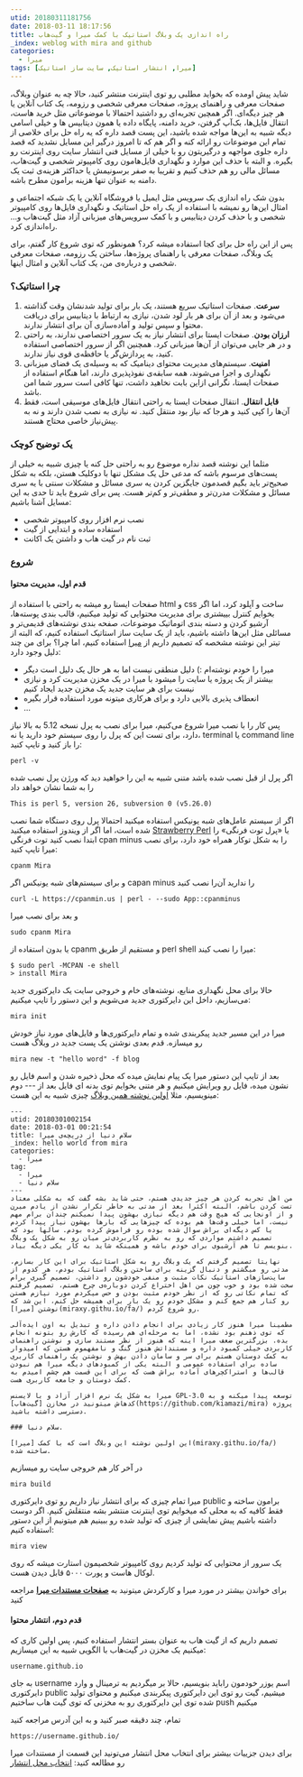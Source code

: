 ```yaml
---
utid: 20180311181756
date: 2018-03-11 18:17:56
title: راه اندازی یک وبلاگ استاتیک با کمک میرا و گیت‌هاب
_index: weblog with mira and github
categories:
  - میرا
tags: [میرا, انتشار استاتیک, سایت ساز استاتیک]
---
```


شاید پیش اومده که بخواید مطلبی رو توی اینترنت منتشر کنید، حالا چه به عنوان وبلاگ، صفحات معرفی و راهنمای پروژه، صفحات معرفی شخصی و رزومه، یک کتاب آنلاین یا هر چیز دیگه‌ای. اگر همچین تجربه‌ای رو داشتید احتمالا با موضوعاتی مثل خرید هاست، انتقال فایل‌ها، بک‌آپ گرفتن، خرید دامنه، پایگاه داده یا همون دیتابیس ها و خیلی اسامی دیگه شبیه به این‌ها مواجه شده باشید، این پست قصد داره که یه راه حل برای خلاصی از تمام این موضوعات رو ارائه کنه و اگر هم که تا امروز درگیر این مسایل نشدید که قصد داره جلوی مواجهه و درگیریتون رو با خیلی از مسایل فنی انتشار سایت روی اینترنت رو بگیره. و البته با حذف این موارد و نگهداری فایل‌هامون روی کامپیوتر شخصی و گیت‌هاب، مسائل مالی رو هم حذف کنیم و تقریبا به صفر برسونیمش یا حداکثر هزینه‌ی ثبت یک دامنه به عنوان تنها هزینه‌ برامون مطرح باشه.

بدون شک راه اندازی یک سرویس مثل ایمیل یا فروشگاه آنلاین یا یک شبکه اجتماعی و امثال این‌ها رو نمیشه با استفاده از یک راه حل استاتیک و نگهداری فایل‌ها روی کامپیوتر شخصی و با حذف کردن دیتابیس و با کمک سرویس‌های میزبانی آزاد مثل گیت‌هاب و... راه‌اندازی کرد.

پس از این راه حل برای کجا استفاده میشه کرد؟ همونطور که توی شروع کار گفتم، برای یک وبلاگ، صفحات معرفی یا راهنمای پروژه‌ها، ساختن یک رزومه، صفحات معرفی شخصی و درباره‌ی من، یک کتاب آنلاین و امثال اینها.

### چرا استاتیک؟

1. **سرعت**. صفحات استاتیک سریع هستند، یک بار برای تولید شدنشان وقت گذاشته می‌شود و بعد از آن برای هر بار لود شدن، نیازی به ارتباط با دیتابیس برای دریافت محتوا و سپس تولید و آماده‌سازی آن برای انتشار ندارند.
2. **ارزان بودن**. صفحات ایستا برای انتشار نیاز به یک سرور اختصاصی ندارند، به راحتی و در هر جایی می‌توان از آن‌ها میزبانی کرد. همچنین اگر از سرور اختصاصی استفاده کنید، به پردازش‌گر یا حافظه‌ی قوی نیاز ندارند.
3. **امنیت**. سیستم‌های مدیریت محتوای دینامیک که به وسیله‌ی یک فضای میزبانی نگهداری و اجرا می‌شوند، همه سابقه‌ی نفوذپذیری دارند، اما هنگام استفاده از صفحات ایستا، نگرانی ازاین بابت نخاهید داشت، تنها کافی است سرور شما امن باشد.
4. **قابل انتقال**. انتقال صفحات ایستا به راحتی انتقال فایل‌های موسیقی است، فقط آن‌ها را کپی کنید و هرجا که نیاز بود منتقل کنید. نه نیازی به نصب شدن دارند و نه به پیش‌نیاز خاصی محتاج هستند.

### یک توضیح کوچک

مثلما این نوشته قصد نداره موضوع رو به راحتی حل کنه یا چیزی شبیه به خیلی از پست‌های مرسوم باشه که مدعی حل یک مشکل تنها با دوکلیک هستن، بلکه به شکل صحیح‌تر باید بگیم قصدمون جایگزین کردن یه سری مسائل و مشکلات سنتی با یه سری مسائل و مشکلات مدرن‌تر و مطقی‌تر و کم‌تر هست. پس برای شروع باید تا حدی به این مسایل آشنا باشیم:

- نصب نرم افزار روی کامپیوتر شخصی
- استفاده ساده و ابتدایی از گیت
- ثبت نام در گیت هاب و داشتن یک اکانت

### شروع

#### قدم اول، مدیریت محتوا

صفحات ایستا رو میشه به راحتی با استفاده از html و css ساخت و آپلود کرد، اما اگر بخوایم کنترل بییشتری برای مدیریت محتوایی که تولید میکنیم، قالب بندی پوسته‌ها، آرشیو کردن و دسته بندی اتوماتیک موضوعات، صفحه بندی نوشته‌های قدیمی‌تر و مسائلی مثل این‌ها داشته باشیم، باید از یک سایت ساز استاتیک استفاده کنیم، که البته از تیتر این نوشته مشخصه که تصمیم داریم از [میرا][mira] استفاده کنیم، اما چرا؟ برای من چند دلیل وجود دارد:

- میرا را خودم نوشته‌ام :) دلیل منطقی نیست اما به هر حال یک دلیل است دیگر
- بیشتر از یک پروژه یا سایت را میشود با میرا در یک مخزن مدیریت کرد و نیازی نیست برای هر سایت جدید یک مخزن جدید ایجاد کنیم
- انعطاف پذیری بالایی دارد و برای هرکاری میتونه مورد استفاده قرار بگیره
- ...

پس کار را با نصب میرا شروع می‌کنیم، میرا برای نصب به پرل نسخه 5.12 به بالا نیاز دارد، برای تست این که پرل را روی سیستم خود دارید یا نه، terminal یا command line را باز کنید و تایپ کنید: 

	perl -v

اگر پرل از قبل نصب شده باشد متنی شبیه به این را خواهید دید که ورژن پرل نصب شده را به شما نشان خواهد داد

	This is perl 5, version 26, subversion 0 (v5.26.0)

اگر از سیستم عامل‌های شبه یونیکس استفاده میکنید احتمالا پرل روی دستگاه شما نصب شده است، اما اگر از ویندوز استفاده میکنید [Strawberry Perl](http://strawberryperl.com/) یا «پرل توت فرنگی» را ابتدا نصب کنید 
توت فرنگی cpan minus را به شکل توکار همراه خود دارد، برای نصب میرا تایپ کنید:

	cpanm Mira

و برای سیستم‌های شبه یونیکس اگر capan minus را ندارید آن‌را نصب کنید

	curl -L https://cpanmin.us | perl - --sudo App::cpanminus

و بعد برای نصب میرا

	sudo cpanm Mira

یا بدون استفاده از cpanm و مستقیم از طریق perl shell میرا را نصب کیند:

	$ sudo perl -MCPAN -e shell
	> install Mira

حالا برای محل نگهداری منابع، نوشته‌های خام و خروجی سایت یک دایرکتوری جدید می‌سازیم، داخل این دایرکتوری جدید می‌شویم و این دستور را تایپ میکنیم:

	mira init
میرا در این مسیر جدید پیکربندی شده و تمام دایرکتوری‌ها و فایل‌های مورد نیاز خودش رو میسازه. قدم بعدی نوشتن یک پست جدید در وبلاگ هست

	mira new -t "hello word" -f blog

بعد از تایپ این دستور میرا یک پیام نمایش میده که محل ذخیره شدن و اسم فایل رو نشون میده، فایل رو ویرایش میکنیم و هر متنی بخوایم توی بدنه ای فایل بعد از --- دوم مینویسیم، مثلا [اولین نوشته همین وبلاگ](/2018/01/hello-world-from-mira/) چیزی شبیه به این هست:

```
---
utid: 20180301002154
date: 2018-03-01 00:21:54
title: سلام دنیا از دریچه‌ی میرا
_index: hello world from mira
categories:
  - میرا
tag:
  - میرا
  - سلام دنیا
---
من اهل تجربه کردن هر چیز جدیدی هستم، حتی شاید بشه گفت که به شکلی معتاد تست کردن باشم، البته اکثرا بعد از مدتی به خاطر تکرار نشدن از یادم میرن و از اونجایی که هیچ وقت هم دیگه نیازی بهشون پیدا نمیکنم چندان برام مهم نیست، اما خیلی وقت‌ها هم بوده که چیزهایی که بارها بهشون نیاز پیدا کردم یا کس دیگه‌ای براش سوال شده بوده رو فراموش کرده بودم. سالها بود که تصمیم داشتم مواردی که رو به نظرم کاربردی‌تر میان رو به شکل یک وبلاگ بنویسم تا هم آرشیوی برای خودم باشه و همینکه شاید به کار یکی دیگه بیاد.

نهایتا تصمیم گرفتم که یک وبلاگ رو به شکل استاتیک برای این کار بسازم، مدتی رو میگشتم و دنبال گزینه برای ساختن وبلاگ استاتیک بودم، هر کدوم از سایت‌سازهای استاتیک نکات مثبت و منفی خودشون رو داشتن، تصمیم گیری برام سخت شده بود و خوب چون من اهل اختراع کردن دوباره‌ی چرخ هستم، تصمیم گرفتم که تمام نکاتی رو که از نظر خودم مثبت بودن و حس میکردم مورد نیازم هستن رو کنار هم جمع کنم و مشکل خودم رو یک بار برای همیشه حل کنم، این شد که نوشتن [میرا](miraxy.githu.io/fa/) رو شروع کردم.

مطمینا میرا هنوز کار زیادی برای انجام دادن داره و تبدیل به اون ایده‌آلی که توی ذهنم بود نشده، اما به مرحله‌ای هم رسیده که کارش رو بتونه انجام بده. بزرگترین ضعف میرا اینه که هنوز از نظر مستند سازی و نوشتن راهنمای کاربردی خیلی کمبود داره و مستنداتش هنوز گنگ و نامفهموم هستن که امیدوار به کمک دوستان هستم برای سر و سامان دادن بهش و نوشتن یک راهنمای کاربری ساده برای استفاده عمومی و البته یکی از کمبودهای دیگه میرا هم نبودن قالب‌ها و استراکچرهای آماده براش هست که برای این قسمت هم چشم امیدم به کمک دوستان و جامعه کاربری هست.

میرا به شکل یک نرم افزار آزاد و با لایسنس GPL-3.0 توسعه پیدا میکنه و به کدهاش میتونید در مخازن [گیت‌هاب](https://github.com/kiamazi/mira) پروژه دسترسی داشته باشید.

### سلام دنیا.

این اولین نوشته این وبلاگ است که با کمک [میرا](miraxy.githu.io/fa/) ساخته شده.
```

در آخر کار هم خروجی سایت رو میسازیم

	mira build

میرا تمام چیزی که برای انتشار نیاز داریم رو توی دایرکتوری public برامون ساخته و فقط کافیه که به محلی که میخوایم توی اینترنت منتشر بشه منتقلش کنیم. اگر دوست داشته باشیم پیش نمایشی از چیزی که تولید شده رو ببینیم هم میتونیم از این دستور استفاده کنیم:

	mira view

یک سرور از محتوایی که تولید کردیم روی کامپیوتر شخصیمون استارت میشه که روی لوکال هاست و پورت ۵۰۰۰ قابل دیدن هست.

برای خواندن بیشتر در مورد میرا و کارکردش میتونید به **[صفحات مستندات میرا](https://miraxy.github.io/doc-fa/)** مراجعه کنید

#### قدم دوم، انتشار محتوا

تصمم داریم که از گیت هاب به عنوان بستر انتشار استفاده کنیم، پس اولین کاری که میکنیم یک مخزن در گیت‌هاب با الگویی شبیه به این میسازیم:

	username.github.io

به جای username اسم یوزر خودمون راباید بنویسیم، حالا بر میگردیم به ترمینال و وارد دایرکتوری public میشیم، گیت رو توی این دایرکتوری پیکربندی میکنیم و محتوای تولید شده توی این دایرکتوری رو به مخزنی که توی گیت هاب ساختیم push میکنیم

تمام، چند دقیقه صبر کنید و به این آدرس مراجعه کنید

	https://username.github.io/

برای دیدن جزییات بیشتر برای انتخاب محل انتشار می‌تونید این قسمت از مستندات میرا رو مطالعه کنید: [انتخاب محل انتشار](https://miraxy.github.io/start-fa/#%D8%A7%D9%86%D8%AA%D8%AE%D8%A7%D8%A8%20%D9%85%D8%AD%D9%84%20%D8%A7%D9%86%D8%AA%D8%B4%D8%A7%D8%B1)

[mira]: https://miraxy.githu.io/fa
